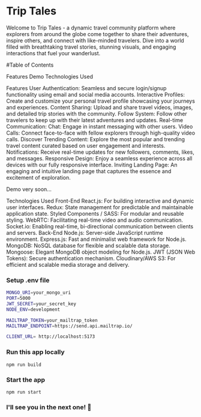 # Trip Tales 
Welcome to Trip Tales - a dynamic travel community platform where explorers from around the globe come together to share their adventures, inspire others, and connect with like-minded travelers. Dive into a world filled with breathtaking travel stories, stunning visuals, and engaging interactions that fuel your wanderlust.


#Table of Contents

Features
Demo
Technologies Used


Features
User Authentication: Seamless and secure login/signup functionality using email and social media accounts.
Interactive Profiles: Create and customize your personal travel profile showcasing your journeys and experiences.
Content Sharing: Upload and share travel videos, images, and detailed trip stories with the community.
Follow System: Follow other travelers to keep up with their latest adventures and updates.
Real-time Communication:
Chat: Engage in instant messaging with other users.
Video Calls: Connect face-to-face with fellow explorers through high-quality video calls.
Discover Trending Content: Explore the most popular and trending travel content curated based on user engagement and interests.
Notifications: Receive real-time updates for new followers, comments, likes, and messages.
Responsive Design: Enjoy a seamless experience across all devices with our fully responsive interface.
Inviting Landing Page: An engaging and intuitive landing page that captures the essence and excitement of exploration.

Demo
very soon...


Technologies Used
Front-End
React.js: For building interactive and dynamic user interfaces.
Redux: State management for predictable and maintainable application state.
Styled Components / SASS: For modular and reusable styling.
WebRTC: Facilitating real-time video and audio communication.
Socket.io: Enabling real-time, bi-directional communication between clients and servers.
Back-End
Node.js: Server-side JavaScript runtime environment.
Express.js: Fast and minimalist web framework for Node.js.
MongoDB: NoSQL database for flexible and scalable data storage.
Mongoose: Elegant MongoDB object modeling for Node.js.
JWT (JSON Web Tokens): Secure authentication mechanism.
Cloudinary/AWS S3: For efficient and scalable media storage and delivery.

### Setup .env file

```bash
MONGO_URI=your_mongo_uri
PORT=5000
JWT_SECRET=your_secret_key
NODE_ENV=development

MAILTRAP_TOKEN=your_mailtrap_token
MAILTRAP_ENDPOINT=https://send.api.mailtrap.io/

CLIENT_URL= http://localhost:5173
```

### Run this app locally

```shell
npm run build
```

### Start the app

```shell
npm run start
```

### I'll see you in the next one! 🚀
